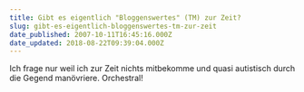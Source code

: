 ```yaml
---
title: Gibt es eigentlich "Bloggenswertes" (TM) zur Zeit?
slug: gibt-es-eigentlich-bloggenswertes-tm-zur-zeit
date_published: 2007-10-11T16:45:16.000Z
date_updated: 2018-08-22T09:39:04.000Z
---
```


Ich frage nur weil ich zur Zeit nichts mitbekomme und quasi autistisch durch die Gegend manövriere. Orchestral!
